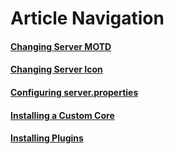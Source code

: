 <script setup>
import MinecraftLogo from '/components/MinecraftLogo.vue';
</script>

# Article Navigation

#### <MinecraftLogo>[Changing Server MOTD](/games/minecraft/server-name)</MinecraftLogo>

#### <MinecraftLogo>[Changing Server Icon](/games/minecraft/server-icon)</MinecraftLogo>

#### <MinecraftLogo>[Configuring server.properties](/games/minecraft/server-properties)</MinecraftLogo>

#### <MinecraftLogo>[Installing a Custom Core](/games/minecraft/core)</MinecraftLogo>

#### <MinecraftLogo>[Installing Plugins](/games/minecraft/plugins)</MinecraftLogo>

